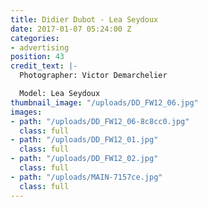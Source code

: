 ```yaml
---
title: Didier Dubot - Lea Seydoux
date: 2017-01-07 05:24:00 Z
categories:
- advertising
position: 43
credit_text: |-
  Photographer: Victor Demarchelier

  Model: Lea Seydoux
thumbnail_image: "/uploads/DD_FW12_06.jpg"
images:
- path: "/uploads/DD_FW12_06-8c8cc0.jpg"
  class: full
- path: "/uploads/DD_FW12_01.jpg"
  class: full
- path: "/uploads/DD_FW12_02.jpg"
  class: full
- path: "/uploads/MAIN-7157ce.jpg"
  class: full
---
```



